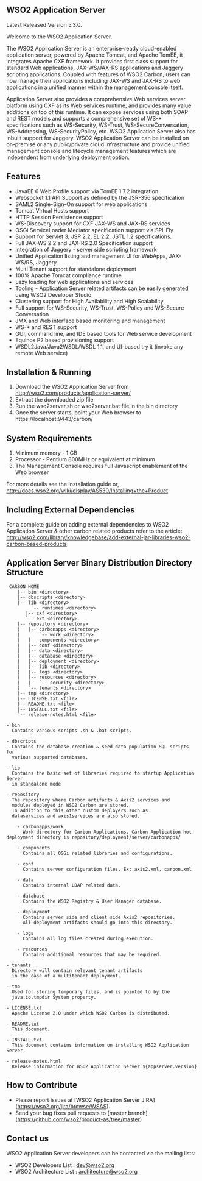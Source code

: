 WSO2 Application Server
---------------

Latest Released Version 5.3.0.

Welcome to the WSO2 Application Server.

 The WSO2 Application Server is an enterprise-ready cloud-enabled application server, powered by Apache Tomcat, and Apache TomEE, it integrates Apache CXF framework. It provides first class support for standard Web applications, JAX-WS/JAX-RS applications and Jaggery scripting applications. Coupled with features of WSO2 Carbon, users can now manage their applications including JAX-WS and JAX-RS to web applications in a unified manner within the management console itself.

 Application Server also provides a comprehensive Web services server platform using CXF as its Web services runtime, and provides many value additions on top of this runtime. It can expose services using both SOAP and REST models and supports a comprehensive set of WS-* specifications such as WS-Security, WS-Trust, WS-SecureConversation, WS-Addressing, WS-SecurityPolicy, etc. WSO2 Application Server also has inbuilt support for Jaggery. WSO2 Application Server can be installed on on-premise or any public/private cloud infrastructure and provide unified management console and lifecycle management features which are independent from underlying deployment option.

Features
------------
* JavaEE 6 Web Profile support via TomEE 1.7.2 integration
* Websocket 1.1 API Support as defined by the JSR-356 specification
* SAML2 Single-Sign-On support for web applications
* Tomcat Virtual Hosts support
* HTTP Session Persistence support
* WS-Discovery support for CXF JAX-WS and JAX-RS services
* OSGi ServiceLoader Mediator specification support via SPI-Fly
* Support for Servlet 3, JSP 2.2, EL 2.2, JSTL 1.2 specifications.
* Full JAX-WS 2.2 and JAX-RS 2.0 Specification support
* Integration of Jaggery - server side scripting framework
* Unified Application listing and management UI for WebApps, JAX-WS/RS, Jaggery
* Multi Tenant support for standalone deployment
* 100% Apache Tomcat compliance runtime
* Lazy loading for web applications and services
* Tooling - Application Server related artifacts can be easily generated using WSO2 Developer Studio
* Clustering support for High Availability and High Scalability
* Full support for WS-Security, WS-Trust, WS-Policy and WS-Secure Conversation
* JMX and Web interface based monitoring and management
* WS-* and REST support
* GUI, command line, and IDE based tools for Web service development
* Equinox P2 based provisioning support
* WSDL2Java/Java2WSDL/WSDL 1.1, and UI-based try it (invoke any remote Web service)

Installation & Running
----------------------
1. Download the WSO2 Application Server from http://wso2.com/products/application-server/
2. Extract the downloaded zip file
3. Run the wso2server.sh or wso2server.bat file in the bin directory
4. Once the server starts, point your Web browser to
   https://localhost:9443/carbon/

System Requirements
-------------------

1. Minimum memory - 1 GB
2. Processor      - Pentium 800MHz or equivalent at minimum
3. The Management Console requires full Javascript enablement of the Web browser

For more details see the Installation guide or,
http://docs.wso2.org/wiki/display/AS530/Installing+the+Product

Including External Dependencies
--------------------------------
For a complete guide on adding external dependencies to WSO2 Application Server & other carbon related products refer to the article:
http://wso2.com/library/knowledgebase/add-external-jar-libraries-wso2-carbon-based-products

Application Server Binary Distribution Directory Structure
--------------------------------------------

     CARBON_HOME
        |-- bin <directory>
        |-- dbscripts <directory>
        |-- lib <directory>
             `-- runtimes <directory>
		   |-- cxf <directory>
		   `-- ext <directory>
        |-- repository <directory>
        |   |-- carbonapps <directory>
        |       `-- work <directory>
        |   |-- components <directory>
        |   |-- conf <directory>
        |   |-- data <directory>
        |   |-- database <directory>
        |   |-- deployment <directory>
        |   |-- lib <directory>
        |   |-- logs <directory>
        |   |-- resources <directory>
        |   |   `-- security <directory>
        |   `-- tenants <directory>
        |-- tmp <directory>
        |-- LICENSE.txt <file>
        |-- README.txt <file>
        |-- INSTALL.txt <file>
        `-- release-notes.html <file>

    - bin
      Contains various scripts .sh & .bat scripts.

    - dbscripts
      Contains the database creation & seed data population SQL scripts for
      various supported databases.

    - lib
      Contains the basic set of libraries required to startup Application Server
      in standalone mode

    - repository
      The repository where Carbon artifacts & Axis2 services and
      modules deployed in WSO2 Carbon are stored.
      In addition to this other custom deployers such as
      dataservices and axis1services are also stored.

        - carbonapps/work
          Work directory for Carbon Applications. Carbon Application hot deployment directory is repository/deployment/server/carbonapps/

    	- components
          Contains all OSGi related libraries and configurations.

        - conf
          Contains server configuration files. Ex: axis2.xml, carbon.xml

        - data
          Contains internal LDAP related data.

        - database
          Contains the WSO2 Registry & User Manager database.

        - deployment
          Contains server side and client side Axis2 repositories.
	      All deployment artifacts should go into this directory.

        - logs
          Contains all log files created during execution.

        - resources
          Contains additional resources that may be required.

	- tenants
	  Directory will contain relevant tenant artifacts
	  in the case of a multitenant deployment.

    - tmp
      Used for storing temporary files, and is pointed to by the
      java.io.tmpdir System property.

    - LICENSE.txt
      Apache License 2.0 under which WSO2 Carbon is distributed.

    - README.txt
      This document.

    - INSTALL.txt
      This document contains information on installing WSO2 Application Server.

    - release-notes.html
      Release information for WSO2 Application Server ${appserver.version}


## How to Contribute
* Please report issues at [WSO2 Application Server JIRA] (https://wso2.org/jira/browse/WSAS).
* Send your bug fixes pull requests to [master branch] (https://github.com/wso2/product-as/tree/master) 

## Contact us
WSO2 Application Server developers can be contacted via the mailing lists:

* WSO2 Developers List : dev@wso2.org
* WSO2 Architecture List : architecture@wso2.org
